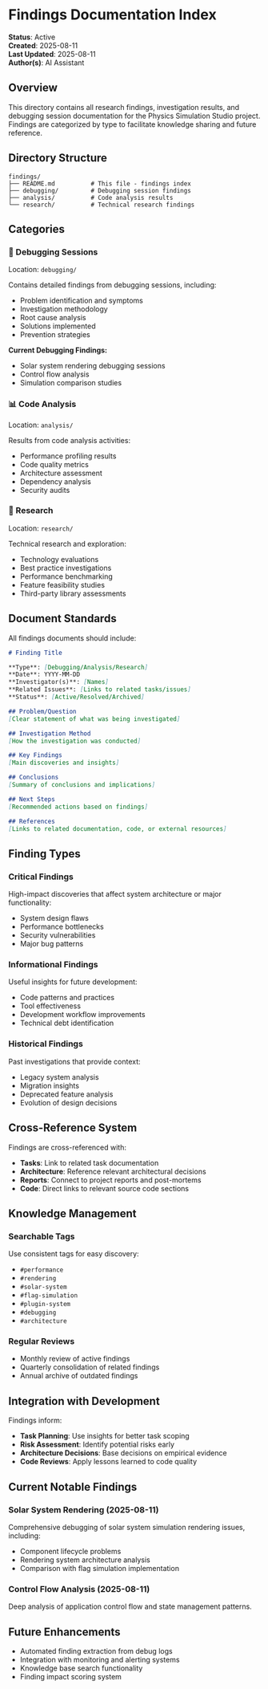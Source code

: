 # Findings Documentation Index

**Status**: Active  
**Created**: 2025-08-11  
**Last Updated**: 2025-08-11  
**Author(s)**: AI Assistant  

## Overview

This directory contains all research findings, investigation results, and debugging session documentation for the Physics Simulation Studio project. Findings are categorized by type to facilitate knowledge sharing and future reference.

## Directory Structure

```
findings/
├── README.md          # This file - findings index
├── debugging/         # Debugging session findings
├── analysis/          # Code analysis results
└── research/          # Technical research findings
```

## Categories

### 🐛 Debugging Sessions
Location: `debugging/`

Contains detailed findings from debugging sessions, including:
- Problem identification and symptoms
- Investigation methodology
- Root cause analysis
- Solutions implemented
- Prevention strategies

**Current Debugging Findings:**
- Solar system rendering debugging sessions
- Control flow analysis
- Simulation comparison studies

### 📊 Code Analysis  
Location: `analysis/`

Results from code analysis activities:
- Performance profiling results
- Code quality metrics
- Architecture assessment
- Dependency analysis
- Security audits

### 🔬 Research
Location: `research/`

Technical research and exploration:
- Technology evaluations
- Best practice investigations
- Performance benchmarking
- Feature feasibility studies
- Third-party library assessments

## Document Standards

All findings documents should include:

```markdown
# Finding Title

**Type**: [Debugging/Analysis/Research]
**Date**: YYYY-MM-DD
**Investigator(s)**: [Names]
**Related Issues**: [Links to related tasks/issues]
**Status**: [Active/Resolved/Archived]

## Problem/Question
[Clear statement of what was being investigated]

## Investigation Method
[How the investigation was conducted]

## Key Findings
[Main discoveries and insights]

## Conclusions
[Summary of conclusions and implications]

## Next Steps
[Recommended actions based on findings]

## References
[Links to related documentation, code, or external resources]
```

## Finding Types

### Critical Findings
High-impact discoveries that affect system architecture or major functionality:
- System design flaws
- Performance bottlenecks
- Security vulnerabilities
- Major bug patterns

### Informational Findings
Useful insights for future development:
- Code patterns and practices
- Tool effectiveness
- Development workflow improvements
- Technical debt identification

### Historical Findings
Past investigations that provide context:
- Legacy system analysis
- Migration insights
- Deprecated feature analysis
- Evolution of design decisions

## Cross-Reference System

Findings are cross-referenced with:
- **Tasks**: Link to related task documentation
- **Architecture**: Reference relevant architectural decisions
- **Reports**: Connect to project reports and post-mortems
- **Code**: Direct links to relevant source code sections

## Knowledge Management

### Searchable Tags
Use consistent tags for easy discovery:
- `#performance`
- `#rendering`
- `#solar-system`
- `#flag-simulation`
- `#plugin-system`
- `#debugging`
- `#architecture`

### Regular Reviews
- Monthly review of active findings
- Quarterly consolidation of related findings
- Annual archive of outdated findings

## Integration with Development

Findings inform:
- **Task Planning**: Use insights for better task scoping
- **Risk Assessment**: Identify potential risks early
- **Architecture Decisions**: Base decisions on empirical evidence
- **Code Reviews**: Apply lessons learned to code quality

## Current Notable Findings

### Solar System Rendering (2025-08-11)
Comprehensive debugging of solar system simulation rendering issues, including:
- Component lifecycle problems
- Rendering system architecture analysis
- Comparison with flag simulation implementation

### Control Flow Analysis (2025-08-11)
Deep analysis of application control flow and state management patterns.

## Future Enhancements

- Automated finding extraction from debug logs
- Integration with monitoring and alerting systems
- Knowledge base search functionality
- Finding impact scoring system
